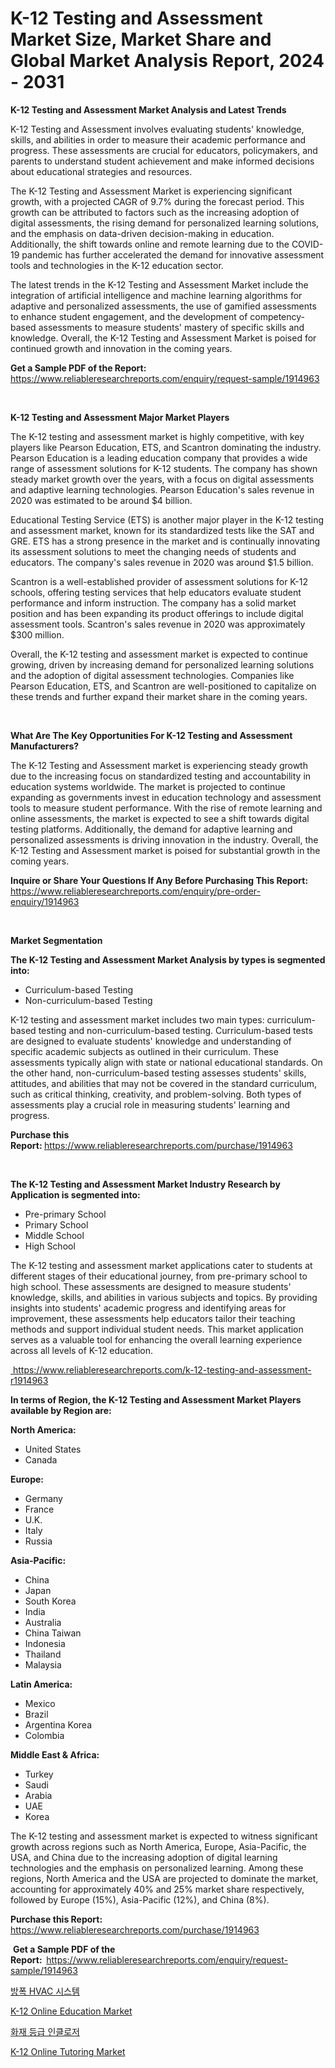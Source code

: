 <p><h1>K-12 Testing and Assessment Market Size, Market Share and Global Market Analysis Report, 2024 - 2031</h1></p><p><strong>K-12 Testing and Assessment Market Analysis and Latest Trends</strong></p>
<p><p>K-12 Testing and Assessment involves evaluating students' knowledge, skills, and abilities in order to measure their academic performance and progress. These assessments are crucial for educators, policymakers, and parents to understand student achievement and make informed decisions about educational strategies and resources.</p><p>The K-12 Testing and Assessment Market is experiencing significant growth, with a projected CAGR of 9.7% during the forecast period. This growth can be attributed to factors such as the increasing adoption of digital assessments, the rising demand for personalized learning solutions, and the emphasis on data-driven decision-making in education. Additionally, the shift towards online and remote learning due to the COVID-19 pandemic has further accelerated the demand for innovative assessment tools and technologies in the K-12 education sector.</p><p>The latest trends in the K-12 Testing and Assessment Market include the integration of artificial intelligence and machine learning algorithms for adaptive and personalized assessments, the use of gamified assessments to enhance student engagement, and the development of competency-based assessments to measure students' mastery of specific skills and knowledge. Overall, the K-12 Testing and Assessment Market is poised for continued growth and innovation in the coming years.</p></p>
<p><strong>Get a Sample PDF of the Report:&nbsp;</strong> <a href="https://www.reliableresearchreports.com/enquiry/request-sample/1914963">https://www.reliableresearchreports.com/enquiry/request-sample/1914963</a></p>
<p>&nbsp;</p>
<p><strong>K-12 Testing and Assessment Major Market Players</strong></p>
<p><p>The K-12 testing and assessment market is highly competitive, with key players like Pearson Education, ETS, and Scantron dominating the industry. Pearson Education is a leading education company that provides a wide range of assessment solutions for K-12 students. The company has shown steady market growth over the years, with a focus on digital assessments and adaptive learning technologies. Pearson Education's sales revenue in 2020 was estimated to be around $4 billion.</p><p>Educational Testing Service (ETS) is another major player in the K-12 testing and assessment market, known for its standardized tests like the SAT and GRE. ETS has a strong presence in the market and is continually innovating its assessment solutions to meet the changing needs of students and educators. The company's sales revenue in 2020 was around $1.5 billion.</p><p>Scantron is a well-established provider of assessment solutions for K-12 schools, offering testing services that help educators evaluate student performance and inform instruction. The company has a solid market position and has been expanding its product offerings to include digital assessment tools. Scantron's sales revenue in 2020 was approximately $300 million.</p><p>Overall, the K-12 testing and assessment market is expected to continue growing, driven by increasing demand for personalized learning solutions and the adoption of digital assessment technologies. Companies like Pearson Education, ETS, and Scantron are well-positioned to capitalize on these trends and further expand their market share in the coming years.</p></p>
<p>&nbsp;</p>
<p><strong>What Are The Key Opportunities For K-12 Testing and Assessment Manufacturers?</strong></p>
<p><p>The K-12 Testing and Assessment market is experiencing steady growth due to the increasing focus on standardized testing and accountability in education systems worldwide. The market is projected to continue expanding as governments invest in education technology and assessment tools to measure student performance. With the rise of remote learning and online assessments, the market is expected to see a shift towards digital testing platforms. Additionally, the demand for adaptive learning and personalized assessments is driving innovation in the industry. Overall, the K-12 Testing and Assessment market is poised for substantial growth in the coming years.</p></p>
<p><strong>Inquire or Share Your Questions If Any Before Purchasing This Report:</strong> <a href="https://www.reliableresearchreports.com/enquiry/pre-order-enquiry/1914963">https://www.reliableresearchreports.com/enquiry/pre-order-enquiry/1914963</a></p>
<p>&nbsp;</p>
<p><strong>Market Segmentation</strong></p>
<p><strong>The K-12 Testing and Assessment Market Analysis by types is segmented into:</strong></p>
<p><ul><li>Curriculum-based Testing</li><li>Non-curriculum-based Testing</li></ul></p>
<p><p>K-12 testing and assessment market includes two main types: curriculum-based testing and non-curriculum-based testing. Curriculum-based tests are designed to evaluate students' knowledge and understanding of specific academic subjects as outlined in their curriculum. These assessments typically align with state or national educational standards. On the other hand, non-curriculum-based testing assesses students' skills, attitudes, and abilities that may not be covered in the standard curriculum, such as critical thinking, creativity, and problem-solving. Both types of assessments play a crucial role in measuring students' learning and progress.</p></p>
<p><strong>Purchase this Report:&nbsp;</strong><a href="https://www.reliableresearchreports.com/purchase/1914963">https://www.reliableresearchreports.com/purchase/1914963</a></p>
<p>&nbsp;</p>
<p><strong>The K-12 Testing and Assessment Market Industry Research by Application is segmented into:</strong></p>
<p><ul><li>Pre-primary School</li><li>Primary School</li><li>Middle School</li><li>High School</li></ul></p>
<p><p>The K-12 testing and assessment market applications cater to students at different stages of their educational journey, from pre-primary school to high school. These assessments are designed to measure students' knowledge, skills, and abilities in various subjects and topics. By providing insights into students' academic progress and identifying areas for improvement, these assessments help educators tailor their teaching methods and support individual student needs. This market application serves as a valuable tool for enhancing the overall learning experience across all levels of K-12 education.</p></p>
<p><a href="https://www.reliableresearchreports.com/k-12-testing-and-assessment-r1914963">&nbsp;https://www.reliableresearchreports.com/k-12-testing-and-assessment-r1914963</a></p>
<p><strong>In terms of Region, the K-12 Testing and Assessment Market Players available by Region are:</strong></p>
<p>
    <p> <strong> North America: </strong>
        <ul>
            <li>United States</li>
            <li>Canada</li>
        </ul>
        </p> 
    <p> <strong> Europe: </strong>
        <ul>
            <li>Germany</li>
            <li>France</li>
            <li>U.K.</li>
            <li>Italy</li>
            <li>Russia</li>
        </ul>
        </p> 
    <p> <strong> Asia-Pacific: </strong>
        <ul>
            <li>China</li>
            <li>Japan</li>
            <li>South Korea</li>
            <li>India</li>
            <li>Australia</li>
            <li>China Taiwan</li>
            <li>Indonesia</li>
            <li>Thailand</li>
            <li>Malaysia</li>
        </ul>
        </p> 
    <p> <strong> Latin America: </strong>
        <ul>
            <li>Mexico</li>
            <li>Brazil</li>
            <li>Argentina Korea</li>
            <li>Colombia</li>
        </ul>
        </p> 
    <p> <strong> Middle East & Africa: </strong>
        <ul>
            <li>Turkey</li>
            <li>Saudi</li>
            <li>Arabia</li>
            <li>UAE</li>
            <li>Korea</li>
        </ul>
    </p>
    </p>
<p><p>The K-12 testing and assessment market is expected to witness significant growth across regions such as North America, Europe, Asia-Pacific, the USA, and China due to the increasing adoption of digital learning technologies and the emphasis on personalized learning. Among these regions, North America and the USA are projected to dominate the market, accounting for approximately 40% and 25% market share respectively, followed by Europe (15%), Asia-Pacific (12%), and China (8%).</p></p>
<p><strong>Purchase this Report: </strong><a href="https://www.reliableresearchreports.com/purchase/1914963">https://www.reliableresearchreports.com/purchase/1914963</a></p>
<p>&nbsp;<strong>Get a Sample PDF of the Report:&nbsp;&nbsp;</strong><a href="https://www.reliableresearchreports.com/enquiry/request-sample/1914963">https://www.reliableresearchreports.com/enquiry/request-sample/1914963</a></p>
<p><strong></strong></p>
<p><p><a href="https://github.com/durgin521/Market-Research-Report-List-1/blob/main/434011461881.md">방폭 HVAC 시스템</a></p><p><a href="https://github.com/timeliteaut/Market-Research-Report-List-2/blob/main/k-12-online-education-market.md">K-12 Online Education Market</a></p><p><a href="https://github.com/novabrown3/Market-Research-Report-List-1/blob/main/275141761880.md">화재 등급 인클로저</a></p><p><a href="https://github.com/seekum/Market-Research-Report-List-2/blob/main/k-12-online-tutoring-market.md">K-12 Online Tutoring Market</a></p></p>
